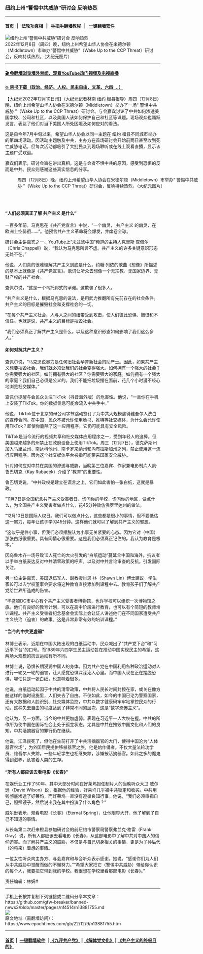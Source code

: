 ### 纽约上州“警惕中共威胁”研讨会 反响热烈
------------------------

#### [首页](https://github.com/gfw-breaker/banned-news3/blob/master/README.md) &nbsp;&nbsp;|&nbsp;&nbsp; [法轮功真相](https://github.com/begood0513/basic/blob/master/README.md)  &nbsp;&nbsp;|&nbsp;&nbsp; [手把手翻墙教程](https://github.com/gfw-breaker/guides/wiki)  &nbsp;&nbsp;|&nbsp;&nbsp; [一键翻墙软件](https://github.com/gfw-breaker/nogfw/blob/master/README.md)  



<div><img alt="纽约上州“警惕中共威胁”研讨会 反响热烈" class="attachment-djy_600_400 size-djy_600_400 wp-post-image" src="https://i.epochtimes.com/assets/uploads/2022/12/id13881760-Screen-Shot-2022-12-08-at-7.22.56-PM-600x400.png"/>
<div class="caption">
 2022年12月8日（周四）晚，纽约上州希望山华人协会在米德尔顿（Middletown）市举办“警惕中共威胁”（Wake Up to the CCP Threat）研讨会，反响持续热烈。（大纪元图片）
</div></div><hr/>

#### [ 🎬  免翻墙浏览墙外禁闻、观看YouTube热门视频及电视直播](https://github.com/gfw-breaker/HelloWorld)

#### [ 💥  禁书下载（政治、经济、人权、民主自由、文革、六四 ...）](https://github.com/gfw-breaker/books/blob/master/README.md)

<div><p>
 【大纪元2022年12月10日讯】（大纪元记者林南
 <ok href="https://www.epochtimes.com/gb/tag/%E7%BA%BD%E7%BA%A6.html">
  纽约
 </ok>
 橙县报导）周四（12月8日）晚，纽约上州希望山华人协会在米德尔顿（Middletown）举办了一场“
 <ok href="https://www.epochtimes.com/gb/tag/%E8%AD%A6%E6%83%95%E4%B8%AD%E5%85%B1%E5%A8%81%E8%83%81.html">
  警惕中共威胁
 </ok>
 ”（Wake Up to the CCP Threat）研讨会。与会嘉宾讨论了中共如何渗透美国学校、公司和社区，以及美国人该如何保护自己和社区等课题。现场观众也踊跃发言，表达了他们对当下美国人所处困境及如何应对的看法。
</p>
<p>
 这是自今年7月中旬以来，希望山华人协会以同一主题在
 <ok href="https://www.epochtimes.com/gb/tag/%E7%BA%BD%E7%BA%A6.html">
  纽约
 </ok>
 橙县不同城市举办的第四场活动。因活动主题触及中共，主办方在首场研讨会开始前两日甚至收到死亡威胁电话，但每次活动都吸引了大批民众到现场聆听或在线上观看直播，显示该主题广受欢迎。
</p>
<p>
 嘉宾们表示，研讨会旨在讲出真相，这是与会者不惧中共的原因，感受到恐惧的反而是中共。民众则感谢这些真实信息的分享。
</p>
<figure aria-describedby="caption-attachment-13881762" class="wp-caption aligncenter" id="attachment_13881762" style="width: 600px">
 <ok href="https://i.epochtimes.com/assets/uploads/2022/12/id13881762-Screen-Shot-2022-12-08-at-7.27.31-PM.png" target="_blank">
  <img alt="" class="size-large wp-image-13881762" src="https://i.epochtimes.com/assets/uploads/2022/12/id13881762-Screen-Shot-2022-12-08-at-7.27.31-PM-600x226.png"/>
 </ok>
 <br/><figcaption class="wp-caption-text" id="caption-attachment-13881762">
  周四（12月8日）晚，纽约上州希望山华人协会在米德尔顿（Middletown）市举办“
  <ok href="https://www.epochtimes.com/gb/tag/%E8%AD%A6%E6%83%95%E4%B8%AD%E5%85%B1%E5%A8%81%E8%83%81.html">
   警惕中共威胁
  </ok>
  ”（Wake Up to the CCP Threat）研讨会，反响持续热烈。（大纪元图片）
 </figcaption><br/>
</figure><br/>
<h4>
 “人们必须真正了解
 <ok href="https://www.epochtimes.com/gb/tag/%E5%85%B1%E4%BA%A7%E4%B8%BB%E4%B9%89.html">
  共产主义
 </ok>
 是什么”
</h4>
<p>
 一百多年前，马克思在《共产党宣言》中说，“一个幽灵，
 <ok href="https://www.epochtimes.com/gb/tag/%E5%85%B1%E4%BA%A7%E4%B8%BB%E4%B9%89.html">
  共产主义
 </ok>
 的幽灵，在欧洲上空徘徊……”。他预言共产主义革命将会爆发，并席卷全球。
</p>
<p>
 研讨会主讲嘉宾之一、YouTube上“未过滤中国”频道的主持人克里斯‧查佩尔（Chris Chappell）说，“我认为马克思所言不虚。共产主义的许多关键意识形态无处不在。”
</p>
<p>
 他说，人们真的很难理解共产主义到底是什么。约翰‧列侬的歌曲《想像》所描述的基本上就像是《共产党宣言》。歌词让听众去想像一个无宗教、无国家边界、无财产权的共产社会。
</p>
<p>
 查佩尔说，“这是一个乌托邦式的承诺。这欺骗了很多人。
</p>
<p>
 “共产主义是什么，根据马克思的说法，是用武力推翻所有先前存在的社会条件。共产主义的目标是摧毁社会和支撑社会的一切。
</p>
<p>
 “在每个共产主义社会，人与人之间的纽带受到攻击，使人们彼此恐惧、憎恨和不信任。也就是说，共产主义的目标是摧毁社会。
</p>
<p>
 “我们必须真正了解共产主义是什么，以及这种意识形态如何影响了我们这么多人。”
</p>
<h4>
 如何对抗共产主义？
</h4>
<p>
 查佩尔说，“马克思说暴力是任何旧社会孕育新社会的助产士。因此，如果共产主义想要摧毁社会，我们就必须让我们的社会变得强大。如何拥有一个强大的社会？你需要强大的社区。如何拥有强大的社区？你需要强大的家庭。如何拥有一个强大的家庭？我们自己必须是公义的。我们不能把垃圾摆在面前，花几个小时漫不经心地浏览社交媒体。”
</p>
<p>
 查佩尔提醒与会民众关注TikTok（抖音海外版）的危害性。他说，“一旦你在手机上安装了TikTok，你的数据信息可能会流入中共手中。”
</p>
<p>
 他说，TikTok位于北京的母公司字节跳动签订了为中共大规模虐待维吾尔人洗白的宣传合同。在中国，民众不被允许使用脸书、推特等社交媒体，为什么会允许使用TikTok？即使你删除了这一应用程序，它仍可能具有安全风险。
</p>
<p>
 TikTok是当今流行的视频共享和社交媒体应用程序之一，受到年轻人的追捧。但美国越来越多的州禁止在政府设备上使用TikTok。周三（12月7日），德克萨斯州加入马里兰州、南达科他州、南卡罗来纳州和内布拉斯加州之列，禁止使用这一流行应用程序。因为这个社交媒体平台被指可能带来国家安全威胁。
</p>
<p>
 针对如何应对中共在美国的渗透与威胁，当晚第三位嘉宾、作家兼电影制片人凯‧鲁巴切克（Kay Rubacek）介绍了“教育”的重要性。
</p>
<p>
 鲁巴切克说，“中共政权是建立在谎言之上，它们如此害怕一张白纸，这就是暴政。
</p>
<p>
 “11月7日是全国纪念共产主义受害者日，询问你的学校，询问你的地区，做点什么，为全国共产主义受害者做点什么，花45分钟效仿佛罗里达州的做法。
</p>
<p>
 “12月10日是国际人权日。我们可以做点什么，这些都是很小的事情，但不要低估这一努力，每年让孩子学习45分钟。这样他们就可以了解到共产主义的邪恶。
</p>
<p>
 “这似乎是件小事，但我们必须摆脱认为小事无关紧要的心态。因为它对（中国）那张白纸很重要。具有同情心很重要。这是我们必须真正记住的。我认为教育是根本。”
</p>
<p>
 因乌鲁木齐一场导致10人死亡的大火引发的“白纸运动”蔓延全中国和海外，抗议者以手举白纸表达反对中共清零政策的呼声，以及对中共言论审查的反抗，引发国际关注。
</p>
<p>
 另一位主讲嘉宾、美国退伍军人、副教授肖恩‧林（Shawn Lin）博士建议，学生家长可以去学校董事会要求将这种教育直接添加到课程中去。教育孩子们了解共产党给世界所造成的伤害。
</p>
<p>
 “华盛顿DC市中心有个共产主义受害者博物馆，也许学校可以组织一次博物馆之旅。他们有良好的教育计划，可以在高中阶段进行教育，也可以有个简短的教师培训课程。共产主义受害者纪念基金会实际上会让证人讲述他们在不同国家遭受共产主义统治（迫害）的故事。这是非常非常有效的培训课程。”
</p>
<h4>
 “当今的中共更虚弱”
</h4>
<p>
 林博士表示，近期在中国大陆出现的白纸运动中，民众喊出了“共产党下台”和“习近平下台”的口号。而1989年六四学生民主运动旨在推动中国实现民主的希望，这两场大规模的抗议运动有所不同。
</p>
<p>
 林博士说，恐惧长期浸润中国人的身体。因为共产党在中国利用各种政治运动对人进行一轮又一轮的迫害，让人感觉恐惧深深沁入心里。而中国人现在正在摆脱恐惧，哪怕只是一张白纸，也意味着很多。
</p>
<p>
 他说，白纸运动起因于中共的清零政策，中共将人民长时间封控在家，或关在像方舱这样的临时设施里，人们失去了自由。不仅如此，如今的中国已沦为警察国家，还有大数据和人脸识别、社交媒体监控，中共以数字健康码牢牢地掌控民众的行动。这种失去自由的程度达到了非常不同的层次，这是“数字恐怖主义”。
</p>
<p>
 他认为，另一方面，当今的中共更加虚弱。表现在习近平一人大权在握，中共的所作所为使中国在国际社会上处于孤立状态。尤其是中共在摧毁中国文化和人们的良知，中共活摘器官的罪行仍在继续。
</p>
<p>
 他说，江泽民死了，但他在生前打开了中共活摘器官的大门，使得中国沦为“人体器官农场”，为外国居民提供移植器官之旅，他是始作俑者。不仅大量法轮功学员、维吾尔人失踪，一些年轻学生也相继失踪，涉嫌被活摘器官。如此之多的魔鬼得到滋养，危害着人类的生存。
</p>
<h4>
 “所有人都应该去看电影《长春》”
</h4>
<p>
 在娱乐业工作了50年、其中大部分时间在好莱坞担任制片人的当晚听众大卫‧威尔逊（David Wilson）说，根据他的经验，好莱坞几乎被中共锁定和收买。中共用钱彻底渗透了好莱坞，而好莱坞一直没有遵循良知行事。他说，“我们必须审视自己，照照镜子，然后说出我在其中扮演了什么角色？”
</p>
<p>
 威尔逊表示，观看电影《长春》（Eternal Spring），让他眼界大开，他了解到了自己不知道的事情。
</p>
<p>
 从长岛第二次赶来橙县参加研讨会的前纽约市警察局警察弗兰克‧格雷（Frank Gray）说，所有人都应该去看电影《长春》，从这部电影中了解中共对中国人的信仰迫害。而了解共产主义的威胁，不仅是与自己切身相关的事情，更是为子孙后代（的将来）着想的事情。
</p>
<p>
 一位女性听众向主办方、与会嘉宾和与会听众表示感谢。她说，“感谢你们为人们从中共威胁中觉醒而做的不懈努力。”“希望大家把它（警惕中共威胁）带给你认识的每个人，我要把它带到我的学校。我很想在学校里看那部电影《长春》。”
</p>
<p>
 责任编辑：林妍#
</p>
</div>
<hr/>
手机上长按并复制下列链接或二维码分享本文章：<br/>
https://github.com/gfw-breaker/banned-news3/blob/master/pages/nf4514/n13881755.md <br/>
<a href='https://github.com/gfw-breaker/banned-news3/blob/master/pages/nf4514/n13881755.md'><img src='https://github.com/gfw-breaker/banned-news3/blob/master/pages/nf4514/n13881755.md.png'/></a> <br/>
原文地址（需翻墙访问）：https://www.epochtimes.com/gb/22/12/9/n13881755.htm


------------------------
#### [首页](https://github.com/gfw-breaker/banned-news3/blob/master/README.md) &nbsp;|&nbsp; [一键翻墙软件](https://github.com/gfw-breaker/nogfw/blob/master/README.md) &nbsp;| [《九评共产党》](https://github.com/gfw-breaker/9ping.md/blob/master/README.md#九评之一评共产党是什么) | [《解体党文化》](https://github.com/gfw-breaker/jtdwh.md/blob/master/README.md) | [《共产主义的终极目的》](https://github.com/gfw-breaker/gczydzjmd.md/blob/master/README.md)


<img src='http://gfw-breaker.win/banned-news3/pages/nf4514/n13881755.md' width='0px' height='0px'/>